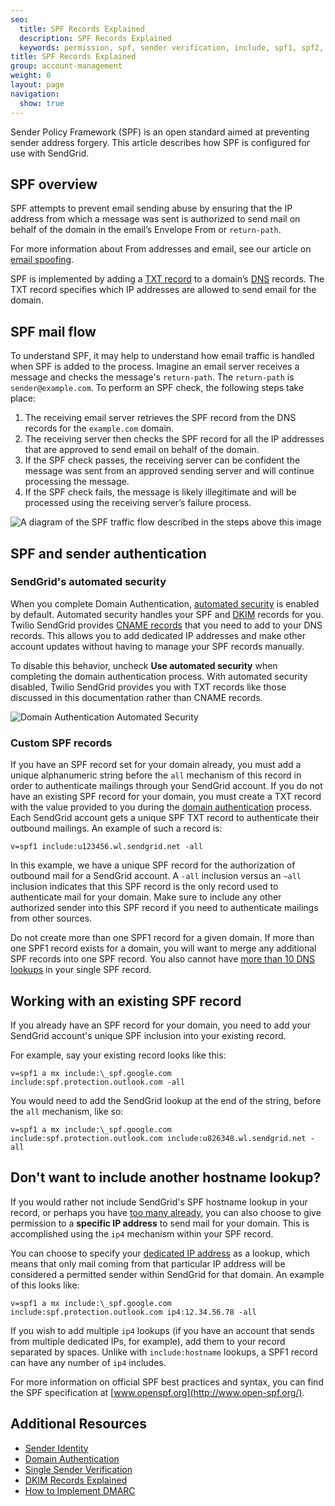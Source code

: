 ```yaml
---
seo:
  title: SPF Records Explained
  description: SPF Records Explained
  keywords: permission, spf, sender verification, include, spf1, spf2, return, path, ~all, -all, +all, sender, permitted, forgery, spoofing, spoof, fail, failed, validation, validate
title: SPF Records Explained
group: account-management
weight: 0
layout: page
navigation:
  show: true
---
```


Sender Policy Framework (SPF) is an open standard aimed at preventing sender address forgery. This article describes how SPF is configured for use with SendGrid.

## SPF overview

SPF attempts to prevent email sending abuse by ensuring that the IP address from which a message was sent is authorized to send mail on behalf of the domain in the email’s Envelope From or `return-path`.

<call-out>

For more information about From addresses and email, see our article on [email spoofing]({{root_url}}/glossary/spoofing/).

</call-out>

SPF is implemented by adding a [TXT record](https://en.wikipedia.org/wiki/TXT_record) to a domain’s [DNS]({{root_url}}/glossary/dns/) records. The TXT record specifies which IP addresses are allowed to send email for the domain.

## SPF mail flow

To understand SPF, it may help to understand how email traffic is handled when SPF is added to the process. Imagine an email server receives a message and checks the message's `return-path`. The `return-path` is `sender@example.com`. To perform an SPF check, the following steps take place:

1. The receiving email server retrieves the SPF record from the DNS records for the `example.com` domain.
2. The receiving server then checks the SPF record for all the IP addresses that are approved  to send email on behalf of the domain.
3. If the SPF check passes, the receiving server can be confident the message was sent from an approved sending server and will continue processing the message.
4. If the SPF check fails, the message is likely illegitimate and will be processed using the receiving server’s failure process.

![A diagram of the SPF traffic flow described in the steps above this image]({{root_url}}/img/spf_mail_flow.jpeg "SPF mail flow diagram")

## SPF and sender authentication

### SendGrid's automated security

When you complete Domain Authentication, [automated security]({{root_url}}/ui/account-and-settings/how-to-set-up-domain-authentication/#using-automated-security) is enabled by default. Automated security handles your SPF and [DKIM]({{root_url}}/glossary/dkim) records for you. Twilio SendGrid provides [CNAME records]({{root_url}}/glossary/cname) that you need to add to your DNS records. This allows you to add dedicated IP addresses and make other account updates without having to manage your SPF records manually.

To disable this behavior, uncheck **Use automated security** when completing the domain authentication process. With automated security disabled, Twilio SendGrid provides you with TXT records like those discussed in this documentation rather than CNAME records.

![Domain Authentication Automated Security]({{root_url}}/img/domain_auth_advanced_settings.png)

### Custom SPF records

If you have an SPF record set for your domain already, you must add a unique alphanumeric string before the `all` mechanism of this record in order to authenticate mailings through your SendGrid account. If you do not have an existing SPF record for your domain, you must create a TXT record with the value provided to you during the [domain authentication]({{root_url}}/ui/account-and-settings/how-to-set-up-domain-authentication/) process. Each SendGrid account gets a unique SPF TXT record to authenticate their outbound mailings. An example of such a record is:

```text
v=spf1 include:u123456.wl.sendgrid.net -all
```

In this example, we have a unique SPF record for the authorization of outbound mail for a SendGrid account. A `-all` inclusion versus an `~all` inclusion indicates that this SPF record is the only record used to authenticate mail for your domain. Make sure to include any other authorized sender into this SPF record if you need to authenticate mailings from other sources.

Do not create more than one SPF1 record for a given domain. If more than one SPF1 record exists for a domain, you will want to merge any additional SPF records into one SPF record. You also cannot have [more than 10 DNS lookups]({{root_url}}/ui/account-and-settings/spf-limitations/) in your single SPF record.

## Working with an existing SPF record

If you already have an SPF record for your domain, you need to add your SendGrid account's unique SPF inclusion into your existing record.

For example, say your existing record looks like this:

```text
v=spf1 a mx include:\_spf.google.com include:spf.protection.outlook.com -all
```

You would need to add the SendGrid lookup at the end of the string, before the `all` mechanism, like so:

```text
v=spf1 a mx include:\_spf.google.com include:spf.protection.outlook.com include:u826348.wl.sendgrid.net -all
```

## Don't want to include another hostname lookup?

If you would rather not include SendGrid's SPF hostname lookup in your record, or perhaps you have [too many already]({{root_url}}/ui/account-and-settings/spf-limitations/), you can also choose to give permission to a **specific IP address** to send mail for your domain. This is accomplished using the `ip4` mechanism within your SPF record.

You can choose to specify your [dedicated IP address]({{root_url}}/ui/account-and-settings/dedicated-ip-addresses/) as a lookup, which means that only mail coming from that particular IP address will be considered a permitted sender within SendGrid for that domain. An example of this looks like:

```text
v=spf1 a mx include:\_spf.google.com include:spf.protection.outlook.com ip4:12.34.56.78 -all
```

If you wish to add multiple `ip4` lookups (if you have an account that sends from multiple dedicated IPs, for example), add them to your record separated by spaces. Unlike with `include:hostname` lookups, a SPF1 record can have any number of `ip4` includes.

For more information on official SPF best practices and syntax, you can find the SPF specification at [www.openspf.org](http://www.open-spf.org/).

## Additional Resources

* [Sender Identity](/for-developers/sending-email/sender-identity/)
* [Domain Authentication](/ui/account-and-settings/how-to-set-up-domain-authentication/)
* [Single Sender Verification](/ui/sending-email/sender-verification/)
* [DKIM Records Explained]({{root_url}}/ui/account-and-settings/dkim-records/)
* [How to Implement DMARC]({{root_url}}/ui/sending-email/how-to-implement-dmarc/)
